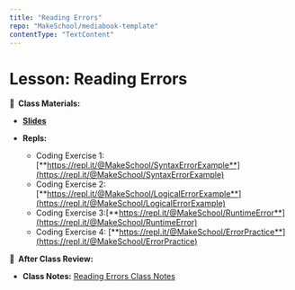 ```yaml
---
title: "Reading Errors"
repo: "MakeSchool/mediabook-template"
contentType: "TextContent"
---
```


<!-- .slide: data-background="./Images/header.svg" data-background-repeat="none" data-background-size="40% 40%" data-background-position="center 10%" class="header" -->

# Lesson: Reading Errors

<!-- Put a link to the slides so that students can find them -->

**📝 &nbsp;Class Materials:**

<!-- Put a link to the slides -->

- [**Slides**](https://docs.google.com/presentation/d/11jnWVM8EGTTZ77XAtcfUbhVC0_sGDsYrp_K2TkQRSyk)

- **Repls:**
  - Coding Exercise 1: [**https://repl.it/@MakeSchool/SyntaxErrorExample**](https://repl.it/@MakeSchool/SyntaxErrorExample)
  - Coding Exercise 2: [**https://repl.it/@MakeSchool/LogicalErrorExample**](https://repl.it/@MakeSchool/LogicalErrorExample)
  - Coding Exercise 3:[**https://repl.it/@MakeSchool/RuntimeError**](https://repl.it/@MakeSchool/RuntimeError)
  - Coding Exercise 4: [**https://repl.it/@MakeSchool/ErrorPractice**](https://repl.it/@MakeSchool/ErrorPractice)

**📖 &nbsp;After Class Review:**

- **Class Notes:** [Reading Errors Class Notes](https://docs.google.com/document/d/1xVjto02TusULsZ_klCdNKUw1wtEnIJ6eWrRBZ2R4L-Q/)

<!-- > -->
